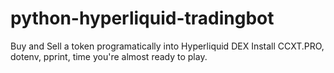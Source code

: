 # python-hyperliquid-tradingbot
Buy and Sell a token programatically into Hyperliquid DEX
Install CCXT.PRO, dotenv, pprint, time you're almost ready to play.
